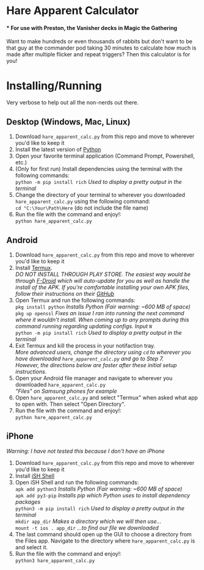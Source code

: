 # **Hare Apparent Calculator**
#### * For use with Preston, the Vanisher decks in Magic the Gathering

Want to make hundreds or even thousands of rabbits but don't want to be that guy at the commander pod taking 30 minutes to calculate how much is made after multiple flicker and repeat triggers? Then this calculator is for you!

# **Installing/Running**
Very verbose to help out all the non-nerds out there.
## Desktop (Windows, Mac, Linux)</br>
1. Download `hare_apparent_calc.py` from this repo and move to wherever you'd like to keep it</br>
2. Install the latest version of [Python](https://www.python.org/downloads/)
3. Open your favorite terminal application (Command Prompt, Powershell, etc.)</br>
4. (Only for first run) Install dependencies using the terminal with the following commands:</br>
`python -m pip install rich` *Used to display a pretty output in the terminal*</br>
5. Change the directory of your terminal to wherever you downloaded `hare_apparent_calc.py` using the following command:</br>
`cd "C:\Your\Path\Here` (do not include the file name)
6. Run the file with the command and enjoy!:</br>
`python hare_apparent_calc.py`</br>
## Android</br>
1. Download `hare_apparent_calc.py` from this repo and move to wherever you'd like to keep it</br>
2. Install [Termux](https://termux.dev/en/).</br>
*DO NOT INSTALL THROUGH PLAY STORE. The easiest way would be through [F-Droid](https://f-droid.org/en/packages/com.termux/) which will auto-update for you as well as handle the install of the APK. If you're comfortable installing your own APK files, follow their instructions on their [GitHub](https://github.com/termux/termux-app#github)*
3. Open Termux and run the following commands:</br>
`pkg install python` *Installs Python (Fair warning: ~600 MB of space)*</br>
`pkg up openssl` *Fixes an issue I ran into running the next command where it wouldn't install. When coming up to any prompts during this command running regarding updating configs. Input `N`*</br>
`python -m pip install rich` *Used to display a pretty output in the terminal*</br>
4. Exit Termux and kill the process in your notifaction tray.</br>
*More advanced users, change the directory using `cd` to wherever you have downloaded `hare_apparent_calc.py` and go to Step 7.</br>
However, the directions below are faster after these initial setup instructions.*</br>
5. Open your Android file manager and navigate to wherever you downloaded `hare_apparent_calc.py`</br>
*"Files" on Samsung phones for example*</br>
6. Open `hare_apparent_calc.py` and select "Termux" when asked what app to open with. Then select "Open Directory".</br>
7. Run the file with the command and enjoy!:</br>
`python hare_apparent_calc.py`</br>
## iPhone</br>
*Warning: I have not tested this because I don't have an iPhone*
1. Download `hare_apparent_calc.py` from this repo and move to wherever you'd like to keep it</br>
2. Install [iSH Shell](https://apps.apple.com/us/app/ish-shell/id1436902243)
3. Open iSH Shell and run the following commands:</br>
`apk add python3` *Installs Python (Fair warning: ~600 MB of space)*</br>
`apk add py3-pip` *Installs pip which Python uses to install dependency packages*</br>
`python3 -m pip install rich` *Used to display a pretty output in the terminal*</br>
`mkdir app_dir` *Makes a directory which we will then use...*</br>
`mount -t ios . app_dir` *...to find our file we downloaded*</br>
5. The last command should open up the GUI to choose a directory from the Files app. Navigate to the directory where `hare_apparent_calc.py` is and select it.</br>
7. Run the file with the command and enjoy!:</br>
`python3 hare_apparent_calc.py`</br>